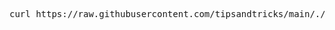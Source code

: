 <pre>curl https://raw.githubusercontent.com/tipsandtricks/main/./install-nethunter-termux/<span class="pl-k">&gt;&gt;</span>1/
